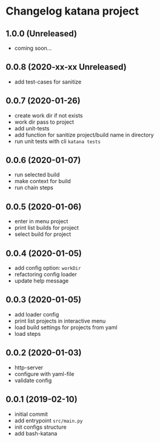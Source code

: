 # Changelog katana project

## 1.0.0 (Unreleased)

- coming soon...

## 0.0.8 (2020-xx-xx Unreleased)

- add test-cases for sanitize

## 0.0.7 (2020-01-26)

- create work dir if not exists
- work dir pass to project
- add unit-tests
- add function for sanitize project/build name in directory
- run unit tests with cli `katana tests`

## 0.0.6 (2020-01-07)

- run selected build
- make context for build
- run chain steps

## 0.0.5 (2020-01-06)

- enter in menu project
- print list builds for project
- select build for project

## 0.0.4 (2020-01-05)

- add config option: `workDir`
- refactoring config loader
- update help message

## 0.0.3 (2020-01-05)

- add loader config
- print list projects in interactive menu
- load build settings for projects from yaml
- load steps

## 0.0.2 (2020-01-03)

- http-server
- configure with yaml-file
- validate config

## 0.0.1 (2019-02-10)

- initial commit
- add entrypoint `src/main.py`
- init configs structure
- add bash-katana
